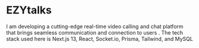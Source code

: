 # EZYtalks
 I am developing a cutting-edge real-time video calling and chat platform that brings seamless communication and connection to users . The tech stack used here is Next.js 13, React, Socket.io, Prisma, Tailwind, and MySQL
